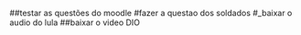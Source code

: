 ##testar as questões do moodle
#fazer a questao dos soldados
#_baixar o audio do lula
##baixar o video DIO


